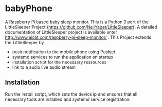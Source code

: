 # babyPhone
A Raspberry Pi based baby sleep monitor. This is a Python 3 port of the LittleSleeper Project (https://github.com/NeilYager/LittleSleeper). A detailed documentation of LittleSleeper project is available unter http://www.aicbt.com/raspberry-pi-sleep-monitor/ . 
This Project extends the LittleSleeper by
* push notification to the mobile phone using Pushjet
* systemd services to run the application on startup
* installation script for the necessary ressources
* link to a audio live audio stream


## Installation

Run the install script, which sets the device ip and ensures that all necessary tools are installed and systemd service registration.

